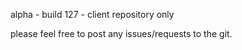 alpha - build 127 - client repository only

please feel free to post any issues/requests to the git.